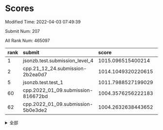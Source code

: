 # Scores

Modified Time: 2022-04-03 07:49:39

Submit Num: 207

All Rank Num: 465097

| rank |               submit               |       score        |       sigma        | pk_num |
| :--- | :--------------------------------- | :----------------- | :----------------- | :----- |
| 1    | jsonzb.test.submission_level_4     | 1015.096515400214  | 0.8582930558327609 | 8987   |
| 2    | cpp.21_12_24.submission-2b2ea0d7   | 1014.1049320220615 | 0.7964722871846383 | 8991   |
| 5    | jsonzb.test.test_1                 | 1011.7988527199029 | 0.7900609339953807 | 8984   |
| 60   | cpp.2022_01_09.submission-816672bd | 1004.3576256222183 | 0.7143765540428705 | 8991   |
| 62   | cpp.2022_01_09.submission-5b0e3de2 | 1004.2632638443652 | 0.7303018094951053 | 8991   |


<details>
<summary>全部</summary>

| rank |                 submit                 |       score        |       sigma        | pk_num |
| :--- | :------------------------------------- | :----------------- | :----------------- | :----- |
| 1    | jsonzb.test.submission_level_4         | 1015.096515400214  | 0.8582930558327609 | 8987   |
| 2    | cpp.21_12_24.submission-2b2ea0d7       | 1014.1049320220615 | 0.7964722871846383 | 8991   |
| 3    | gobigger.level_3.submission_level_3_46 | 1012.1847364044601 | 0.7768265494068968 | 8984   |
| 4    | gobigger.level_3.submission_level_3_25 | 1011.9386551782366 | 0.7652957640583778 | 8990   |
| 5    | jsonzb.test.test_1                     | 1011.7988527199029 | 0.7900609339953807 | 8984   |
| 6    | gobigger.level_3.submission_level_3_22 | 1011.3826452891926 | 0.7840084607462023 | 8989   |
| 7    | gobigger.level_3.submission_level_3_0  | 1011.2621896171354 | 0.7793463684562894 | 8989   |
| 8    | gobigger.level_3.submission_level_3_4  | 1011.1449481217867 | 0.7605386601413714 | 8984   |
| 9    | gobigger.level_3.submission_level_3_34 | 1011.0329933466065 | 0.756538628655987  | 8988   |
| 10   | gobigger.level_3.submission_level_3_21 | 1010.9492639538557 | 0.7712431164430681 | 8989   |
| 11   | gobigger.level_3.submission_level_3_23 | 1010.9143928915556 | 0.7816807607567228 | 8987   |
| 12   | gobigger.level_3.submission_level_3_29 | 1010.8757463497731 | 0.7617690925063748 | 8989   |
| 13   | gobigger.level_3.submission_level_3_15 | 1010.8412499934853 | 0.7637046855393974 | 8992   |
| 14   | gobigger.level_3.submission_level_3_18 | 1010.835345028165  | 0.7635845996401184 | 8988   |
| 15   | gobigger.level_3.submission_level_3_8  | 1010.7500469239191 | 0.7676935535422256 | 8985   |
| 16   | gobigger.level_3.submission_level_3_26 | 1010.7028898424356 | 0.7632986017811081 | 8991   |
| 17   | gobigger.level_3.submission_level_3_42 | 1010.551574509172  | 0.7518401460675896 | 8993   |
| 18   | gobigger.level_3.submission_level_3_1  | 1010.403620803621  | 0.7930566055949488 | 8984   |
| 19   | gobigger.level_3.submission_level_3_38 | 1010.3332876689442 | 0.7635176047179227 | 8991   |
| 20   | gobigger.level_3.submission_level_3_11 | 1010.3153366100908 | 0.7558597282854869 | 8988   |
| 21   | gobigger.level_3.submission_level_3_2  | 1010.2798999343771 | 0.7538272914617112 | 8988   |
| 22   | gobigger.level_3.submission_level_3_5  | 1010.278995086675  | 0.7630631641702679 | 8989   |
| 23   | gobigger.level_3.submission_level_3_28 | 1010.2605805213685 | 0.7535080296367552 | 8992   |
| 24   | gobigger.level_3.submission_level_3_16 | 1010.2440157199089 | 0.7748145411373305 | 8981   |
| 25   | gobigger.level_3.submission_level_3_39 | 1010.0730699464265 | 0.7576385174251519 | 8986   |
| 26   | gobigger.level_3.submission_level_3_37 | 1010.0542211715521 | 0.7701218319741783 | 8990   |
| 27   | gobigger.level_3.submission_level_3_49 | 1010.0497915541554 | 0.7648387965360427 | 8990   |
| 28   | gobigger.level_3.submission_level_3_32 | 1010.0191910152323 | 0.75567330550955   | 8989   |
| 29   | gobigger.level_3.submission_level_3_24 | 1009.956198525893  | 0.7260503896484816 | 8988   |
| 30   | gobigger.level_3.submission_level_3_3  | 1009.9028550810359 | 0.7377296982337501 | 8988   |
| 31   | gobigger.level_3.submission_level_3_12 | 1009.8371371228162 | 0.7529748958022345 | 8993   |
| 32   | gobigger.level_3.submission_level_3_44 | 1009.7919150860787 | 0.7452208512121739 | 8990   |
| 33   | gobigger.level_3.submission_level_3_40 | 1009.770307331881  | 0.7441091228749874 | 8988   |
| 34   | gobigger.level_3.submission_level_3_17 | 1009.7560429513796 | 0.7670847862447648 | 8986   |
| 35   | gobigger.level_3.submission_level_3_20 | 1009.713655306067  | 0.7560579314352182 | 8988   |
| 36   | gobigger.level_3.submission_level_3_13 | 1009.681209924329  | 0.7363344796979591 | 8988   |
| 37   | gobigger.level_3.submission_level_3_36 | 1009.5655615803284 | 0.7534506869271749 | 8984   |
| 38   | gobigger.level_3.submission_level_3_45 | 1009.4254480994462 | 0.7531615535196017 | 8987   |
| 39   | gobigger.level_3.submission_level_3_19 | 1009.3378126202971 | 0.7509475717854688 | 8986   |
| 40   | gobigger.level_3.submission_level_3_47 | 1009.2838345064634 | 0.7718151731437954 | 8989   |
| 41   | gobigger.level_3.submission_level_3_41 | 1009.239970248925  | 0.73847950270563   | 8987   |
| 42   | gobigger.level_3.submission_level_3_48 | 1009.2268702079137 | 0.7462235928963724 | 8983   |
| 43   | gobigger.level_3.submission_level_3_10 | 1009.2228578851649 | 0.7488619892207534 | 8987   |
| 44   | gobigger.level_3.submission_level_3_7  | 1009.1949132029661 | 0.7324696380061483 | 8980   |
| 45   | gobigger.level_3.submission_level_3_31 | 1009.1854854369618 | 0.756243087113419  | 8990   |
| 46   | gobigger.level_3.submission_level_3_27 | 1009.0447892120019 | 0.7404482310021213 | 8985   |
| 47   | gobigger.level_3.submission_level_3_9  | 1008.9166489730788 | 0.7445713025563006 | 8989   |
| 48   | gobigger.level_3.submission_level_3_6  | 1008.8828454632362 | 0.7401937874144732 | 8986   |
| 49   | gobigger.level_3.submission_level_3_35 | 1008.8266524491497 | 0.7455045695985373 | 8990   |
| 50   | gobigger.level_3.submission_level_3_43 | 1008.7881166034055 | 0.7359146328474807 | 8987   |
| 51   | gobigger.level_3.submission_level_3_33 | 1008.7651525067638 | 0.7553595710956738 | 8990   |
| 52   | gobigger.level_3.submission_level_3_14 | 1008.3419587819485 | 0.7528698693847584 | 8986   |
| 53   | gobigger.level_3.submission_level_3_30 | 1008.3044183936662 | 0.7299224819306597 | 8986   |
| 54   | gobigger.level_1.submission_level_1_38 | 1004.7450395014619 | 0.7295172765241887 | 8984   |
| 55   | gobigger.level_1.submission_level_1_11 | 1004.7283077580796 | 0.7252422143540832 | 8990   |
| 56   | gobigger.level_1.submission_level_1_31 | 1004.4662568638195 | 0.7191701128903489 | 8986   |
| 57   | gobigger.level_1.submission_level_1_33 | 1004.4654753020403 | 0.7203803171949851 | 8987   |
| 58   | gobigger.level_1.submission_level_1_10 | 1004.4341805186003 | 0.7150790788695182 | 8990   |
| 59   | gobigger.level_1.submission_level_1_45 | 1004.42388533957   | 0.7306286840551404 | 8989   |
| 60   | cpp.2022_01_09.submission-816672bd     | 1004.3576256222183 | 0.7143765540428705 | 8991   |
| 61   | gobigger.level_1.submission_level_1_46 | 1004.340509360727  | 0.7159849883436123 | 8987   |
| 62   | cpp.2022_01_09.submission-5b0e3de2     | 1004.2632638443652 | 0.7303018094951053 | 8991   |
| 63   | gobigger.level_1.submission_level_1_5  | 1004.2419552206477 | 0.7151574245560467 | 8987   |
| 64   | gobigger.level_1.submission_level_1_42 | 1004.1482330599835 | 0.7254314851678284 | 8987   |
| 65   | gobigger.level_1.submission_level_1_24 | 1004.1224666926341 | 0.7083890146301974 | 8989   |
| 66   | gobigger.level_1.submission_level_1_49 | 1004.0274975383152 | 0.7319588265512581 | 8985   |
| 67   | gobigger.level_1.submission_level_1_0  | 1003.9983610533609 | 0.7170591604537199 | 8980   |
| 68   | gobigger.level_1.submission_level_1_9  | 1003.9927320597518 | 0.7271023382629543 | 8985   |
| 69   | gobigger.level_1.submission_level_1_13 | 1003.9902369896513 | 0.7219204450760797 | 8988   |
| 70   | gobigger.level_1.submission_level_1_16 | 1003.9839139434381 | 0.7198673931577432 | 8983   |
| 71   | gobigger.level_1.submission_level_1_37 | 1003.9463080231678 | 0.7303391388745865 | 8990   |
| 72   | gobigger.level_1.submission_level_1_18 | 1003.8265512530816 | 0.7284355634502523 | 8989   |
| 73   | gobigger.level_1.submission_level_1_22 | 1003.8246323041251 | 0.7181271868936179 | 8988   |
| 74   | gobigger.level_1.submission_level_1_47 | 1003.7737641629898 | 0.7233202585481298 | 8989   |
| 75   | gobigger.level_1.submission_level_1_7  | 1003.5955916451045 | 0.7201062512158628 | 8988   |
| 76   | gobigger.level_1.submission_level_1_34 | 1003.5942527072622 | 0.7182094245265547 | 8989   |
| 77   | gobigger.level_1.submission_level_1_17 | 1003.5807602604277 | 0.7181108726624893 | 8989   |
| 78   | gobigger.level_1.submission_level_1_36 | 1003.5520869036103 | 0.7272326783661643 | 8988   |
| 79   | gobigger.level_1.submission_level_1_15 | 1003.5183867808281 | 0.7188860815232635 | 8991   |
| 80   | gobigger.level_1.submission_level_1_30 | 1003.4840869017281 | 0.7215020418274101 | 8994   |
| 81   | gobigger.level_1.submission_level_1_26 | 1003.4487804916328 | 0.7107306885483484 | 8985   |
| 82   | gobigger.level_1.submission_level_1_27 | 1003.4460598079922 | 0.7279133893972781 | 8990   |
| 83   | gobigger.level_1.submission_level_1_14 | 1003.3198042233083 | 0.7178394974213156 | 8989   |
| 84   | gobigger.level_1.submission_level_1_40 | 1003.3013371804864 | 0.7136747134673415 | 8987   |
| 85   | gobigger.level_1.submission_level_1_21 | 1003.2846212747235 | 0.7209645467093909 | 8987   |
| 86   | gobigger.level_1.submission_level_1_19 | 1003.2803409338836 | 0.7116122294232352 | 8994   |
| 87   | gobigger.level_1.submission_level_1_43 | 1003.1635431426033 | 0.7123834111600922 | 8992   |
| 88   | gobigger.level_1.submission_level_1_1  | 1003.1492390642543 | 0.7337446540354646 | 8985   |
| 89   | gobigger.level_1.submission_level_1_39 | 1003.0931181187441 | 0.7218251605546611 | 8987   |
| 90   | gobigger.level_1.submission_level_1_32 | 1003.0706468049843 | 0.714107117900949  | 8987   |
| 91   | gobigger.level_1.submission_level_1_12 | 1003.0300673112722 | 0.7121408325375065 | 8982   |
| 92   | gobigger.level_1.submission_level_1_8  | 1002.9685296556959 | 0.7316262420042897 | 8981   |
| 93   | gobigger.level_1.submission_level_1_28 | 1002.8685490837586 | 0.7192478472593633 | 8986   |
| 94   | gobigger.level_1.submission_level_1_23 | 1002.7389420570566 | 0.7056073148357843 | 8985   |
| 95   | gobigger.level_1.submission_level_1_6  | 1002.7281264227807 | 0.7112280475161986 | 8984   |
| 96   | gobigger.level_1.submission_level_1_29 | 1002.7265646137748 | 0.7112008860760347 | 8991   |
| 97   | gobigger.level_1.submission_level_1_4  | 1002.6443485047312 | 0.7125342416694249 | 8984   |
| 98   | gobigger.level_1.submission_level_1_44 | 1002.6020653124725 | 0.7084166785557624 | 8984   |
| 99   | gobigger.level_1.submission_level_1_25 | 1002.5764723781356 | 0.7075281098636486 | 8984   |
| 100  | gobigger.level_1.submission_level_1_35 | 1002.4762340222806 | 0.71840807288927   | 8992   |
| 101  | gobigger.level_1.submission_level_1_48 | 1002.4453717865711 | 0.7158137639643267 | 8986   |
| 102  | gobigger.level_1.submission_level_1_2  | 1002.3432066408225 | 0.711335549620817  | 8984   |
| 103  | gobigger.level_1.submission_level_1_41 | 1002.335039055366  | 0.722005320790077  | 8989   |
| 104  | gobigger.level_1.submission_level_1_3  | 1002.3057848688795 | 0.7192645076640674 | 8983   |
| 105  | gobigger.level_1.submission_level_1_20 | 1002.2709085155761 | 0.7144240629218924 | 8987   |
| 106  | gobigger.random.submission_random_26   | 997.2331414402552  | 0.704360285904216  | 8987   |
| 107  | gobigger.random.submission_random_23   | 997.049818725965   | 0.7096670047303247 | 8993   |
| 108  | gobigger.random.submission_random_24   | 996.9934416099363  | 0.7103840349334273 | 8988   |
| 109  | gobigger.random.submission_random_7    | 996.9515624403729  | 0.7110523820535607 | 8986   |
| 110  | gobigger.random.submission_random_37   | 996.878087634033   | 0.7081721161889946 | 8989   |
| 111  | gobigger.random.submission_random_48   | 996.8267358650745  | 0.7091101130040209 | 8991   |
| 112  | gobigger.random.submission_random_38   | 996.8261120303923  | 0.6928746791911548 | 8988   |
| 113  | gobigger.random.submission_random_41   | 996.7048155740456  | 0.6992658662778786 | 8991   |
| 114  | gobigger.random.submission_random_12   | 996.6864242652534  | 0.7148953607027784 | 8987   |
| 115  | gobigger.random.submission_random_31   | 996.6159908652697  | 0.7031189995265217 | 8994   |
| 116  | gobigger.random.submission_random_5    | 996.5440790538169  | 0.7014117885394336 | 8985   |
| 117  | gobigger.random.submission_random_21   | 996.544002960741   | 0.7053266897117119 | 8987   |
| 118  | gobigger.random.submission_random_2    | 996.5401372749287  | 0.7030821886461358 | 8990   |
| 119  | gobigger.random.submission_random_46   | 996.5270943797807  | 0.7036404935274585 | 8985   |
| 120  | gobigger.random.submission_random_39   | 996.5011721632476  | 0.7016201779111223 | 8988   |
| 121  | gobigger.random.submission_random_43   | 996.4457789748758  | 0.7219105404909987 | 8988   |
| 122  | gobigger.random.submission_random_14   | 996.3705603904792  | 0.7058086279565233 | 8982   |
| 123  | gobigger.random.submission_random_19   | 996.3387771190897  | 0.7161509951831942 | 8986   |
| 124  | gobigger.random.submission_random_11   | 996.2766833720758  | 0.7078842250933404 | 8990   |
| 125  | gobigger.random.submission_random_18   | 996.2690005608089  | 0.7175952506666956 | 8990   |
| 126  | gobigger.random.submission_random_3    | 996.2536847112415  | 0.716616198609228  | 8992   |
| 127  | gobigger.random.submission_random_33   | 996.2064728760215  | 0.710192617434155  | 8987   |
| 128  | gobigger.random.submission_random_25   | 996.2020419804849  | 0.7195353501257475 | 8989   |
| 129  | gobigger.random.submission_random_45   | 996.1498446140049  | 0.7146148970861944 | 8982   |
| 130  | gobigger.random.submission_random_9    | 996.1454136920386  | 0.7070785635060879 | 8989   |
| 131  | gobigger.random.submission_random_28   | 996.1361716293546  | 0.7142456875705107 | 8990   |
| 132  | gobigger.random.submission_random_6    | 996.0056073935374  | 0.7049530761828767 | 8985   |
| 133  | gobigger.random.submission_random_36   | 995.9382551418093  | 0.7067951152301172 | 8988   |
| 134  | gobigger.random.submission_random_1    | 995.9145927537309  | 0.7036859099836107 | 8985   |
| 135  | gobigger.random.submission_random_44   | 995.8126970393737  | 0.712872503741206  | 8989   |
| 136  | gobigger.random.submission_random_29   | 995.7934302415327  | 0.7193216400565114 | 8985   |
| 137  | gobigger.random.submission_random_32   | 995.7738168501488  | 0.7110535021490684 | 8989   |
| 138  | gobigger.random.submission_random_15   | 995.6821852878898  | 0.7127804055852103 | 8984   |
| 139  | gobigger.random.submission_random_10   | 995.6271944877745  | 0.7039290977207322 | 8987   |
| 140  | gobigger.random.submission_random_13   | 995.6254303235446  | 0.7118793447805362 | 8989   |
| 141  | gobigger.random.submission_random_8    | 995.6239554045563  | 0.7137933785027537 | 8993   |
| 142  | gobigger.random.submission_random_0    | 995.6235320985838  | 0.7133511163949585 | 8985   |
| 143  | gobigger.random.submission_random_4    | 995.5909537951211  | 0.7089243938382547 | 8987   |
| 144  | gobigger.random.submission_random_20   | 995.506553501641   | 0.7148520851501341 | 8990   |
| 145  | gobigger.random.submission_random_16   | 995.4836169366213  | 0.6978630079141358 | 8986   |
| 146  | gobigger.random.submission_random_30   | 995.4183486998462  | 0.7159819577716825 | 8986   |
| 147  | gobigger.random.submission_random_42   | 995.3973998049053  | 0.7056030381197623 | 8984   |
| 148  | gobigger.random.submission_random_27   | 995.3564680271847  | 0.7258701106839659 | 8986   |
| 149  | gobigger.random.submission_random_22   | 995.3385198383636  | 0.7253001877862547 | 8986   |
| 150  | gobigger.random.submission_random_47   | 995.2477034366931  | 0.7142170929586145 | 8984   |
| 151  | gobigger.random.submission_random_17   | 995.2058283028334  | 0.6957820671830214 | 8986   |
| 152  | gobigger.random.submission_random_40   | 995.1566221743028  | 0.7130012109657923 | 8988   |
| 153  | gobigger.random.submission_random_35   | 994.9506540232654  | 0.7206128108194275 | 8989   |
| 154  | gobigger.random.submission_random_49   | 994.8495100419358  | 0.7088305040175692 | 8991   |
| 155  | gobigger.random.submission_random_34   | 994.424650756327   | 0.725863511786477  | 8986   |
| 156  | gobigger.level_2.submission_level_2_5  | 993.9701452055924  | 0.7388390876362638 | 8989   |
| 157  | gobigger.level_2.submission_level_2_26 | 993.5001611601076  | 0.7430497047127593 | 8989   |
| 158  | gobigger.level_2.submission_level_2_16 | 993.4345014834622  | 0.7510922406460969 | 8982   |
| 159  | gobigger.level_2.submission_level_2_40 | 993.4130937869162  | 0.7340062288199906 | 8982   |
| 160  | gobigger.level_2.submission_level_2_43 | 993.2303792098404  | 0.7331874595501714 | 8992   |
| 161  | gobigger.level_2.submission_level_2_47 | 992.9445329049062  | 0.7282641682816116 | 8986   |
| 162  | gobigger.level_2.submission_level_2_22 | 992.8902965586778  | 0.7357158072144862 | 8986   |
| 163  | gobigger.level_2.submission_level_2_41 | 992.7660589429773  | 0.7400348919851223 | 8984   |
| 164  | gobigger.level_2.submission_level_2_23 | 992.747051690647   | 0.7597807704178521 | 8991   |
| 165  | gobigger.level_2.submission_level_2_33 | 992.7049274474646  | 0.7364815460275864 | 8983   |
| 166  | gobigger.level_2.submission_level_2_49 | 992.6960698719561  | 0.7238227971615159 | 8992   |
| 167  | gobigger.level_2.submission_level_2_27 | 992.620207496634   | 0.7377396762957047 | 8984   |
| 168  | gobigger.level_2.submission_level_2_35 | 992.5630594427859  | 0.7434553928263402 | 8982   |
| 169  | gobigger.level_2.submission_level_2_11 | 992.528389592394   | 0.7444681315097382 | 8982   |
| 170  | gobigger.level_2.submission_level_2_46 | 992.4934299209827  | 0.7396347818881208 | 8989   |
| 171  | gobigger.level_2.submission_level_2_6  | 992.487002251709   | 0.7399887075257746 | 8984   |
| 172  | gobigger.level_2.submission_level_2_13 | 992.4423842371374  | 0.7464892102168579 | 8992   |
| 173  | gobigger.level_2.submission_level_2_18 | 992.35245002391    | 0.7592956886057474 | 8987   |
| 174  | gobigger.level_2.submission_level_2_38 | 992.2478927280843  | 0.7404212670147362 | 8991   |
| 175  | gobigger.level_2.submission_level_2_14 | 992.2278701773811  | 0.7301684318400983 | 8984   |
| 176  | gobigger.level_2.submission_level_2_28 | 992.2008684077013  | 0.7477725118320575 | 8990   |
| 177  | gobigger.level_2.submission_level_2_25 | 992.1386446807944  | 0.7463800599523025 | 8991   |
| 178  | gobigger.level_2.submission_level_2_0  | 992.0091821606301  | 0.7530520595753794 | 8990   |
| 179  | gobigger.level_2.submission_level_2_48 | 991.9867240385166  | 0.756981093195919  | 8992   |
| 180  | gobigger.level_2.submission_level_2_10 | 991.9503586416444  | 0.7563749836402655 | 8986   |
| 181  | gobigger.level_2.submission_level_2_45 | 991.9160972189062  | 0.7400854746412485 | 8985   |
| 182  | gobigger.level_2.submission_level_2_39 | 991.9073486884666  | 0.73744198689754   | 8985   |
| 183  | gobigger.level_2.submission_level_2_15 | 991.9007764981245  | 0.7317097665114294 | 8988   |
| 184  | gobigger.level_2.submission_level_2_9  | 991.8589345635738  | 0.7614633225963069 | 8982   |
| 185  | gobigger.level_2.submission_level_2_21 | 991.8124030819072  | 0.7376469068742373 | 8987   |
| 186  | gobigger.level_2.submission_level_2_7  | 991.7978158174058  | 0.7542321868070833 | 8990   |
| 187  | gobigger.level_2.submission_level_2_4  | 991.7746785343876  | 0.754394381001187  | 8990   |
| 188  | gobigger.level_2.submission_level_2_42 | 991.7251656680124  | 0.7476290839696564 | 8987   |
| 189  | gobigger.level_2.submission_level_2_37 | 991.6667623170225  | 0.7529721825657731 | 8986   |
| 190  | gobigger.level_2.submission_level_2_20 | 991.6443337047698  | 0.7517255966377782 | 8986   |
| 191  | gobigger.level_2.submission_level_2_19 | 991.3960166835101  | 0.7542584791175729 | 8988   |
| 192  | gobigger.level_2.submission_level_2_1  | 991.2408150895474  | 0.7374446156895565 | 8983   |
| 193  | gobigger.level_2.submission_level_2_24 | 991.2169293547213  | 0.7640760082482874 | 8987   |
| 194  | gobigger.level_2.submission_level_2_32 | 991.2113771580341  | 0.7538932286729692 | 8981   |
| 195  | gobigger.level_2.submission_level_2_31 | 991.1640424376002  | 0.7504492012594807 | 8988   |
| 196  | gobigger.level_2.submission_level_2_29 | 991.1357498021774  | 0.7524427868650034 | 8987   |
| 197  | gobigger.level_2.submission_level_2_12 | 991.0794850984997  | 0.7847813631951794 | 8989   |
| 198  | gobigger.level_2.submission_level_2_17 | 990.9362845517461  | 0.7718407359291583 | 8992   |
| 199  | gobigger.level_2.submission_level_2_3  | 990.9094544290994  | 0.7495803328367145 | 8989   |
| 200  | gobigger.level_2.submission_level_2_8  | 990.8975752231524  | 0.7452006709808955 | 8987   |
| 201  | gobigger.level_2.submission_level_2_30 | 990.8167279572601  | 0.7575192890042044 | 8984   |
| 202  | gobigger.level_2.submission_level_2_36 | 990.7062214906941  | 0.7745316556334493 | 8985   |
| 203  | gobigger.level_2.submission_level_2_34 | 990.5857498509025  | 0.7537137845599444 | 8987   |
| 204  | gobigger.level_2.submission_level_2_2  | 990.3688552188529  | 0.7438753286822165 | 8990   |
| 205  | gobigger.level_2.submission_level_2_44 | 990.0984323134182  | 0.8097913364058051 | 8986   |
| 206  | gobigger.none.submission_none_0        | 977.5918725911584  | 1.3366306343406167 | 8985   |
| 207  | gobigger.none.submission_none_1        | 973.1471842743584  | 1.8414331551531746 | 8987   |

</details>